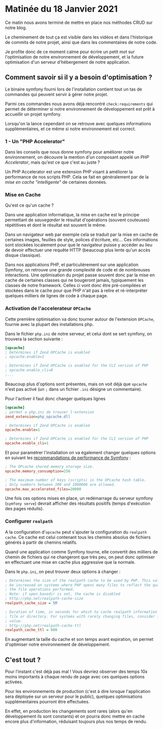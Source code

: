 # Matinée du 18 Janvier 2021

Ce matin nous avons terminé de mettre en place nos méthodes CRUD sur notre blog.

Le cheminement de tout ça est visible dans les vidéos et dans l'historique de commits de notre projet, ainsi que dans les commentaires de notre code.

Je profite donc de ce moment calme pour écrire un petit mot sur l'optimisation de notre environnement de développement, et la future optimisation d'un serveur d'hébergement de notre application.

## Comment savoir si il y a besoin d'optimisation ?

Le binaire symfony fourni lors de l'installation contient tout un tas de commandes qui peuvent servir à gérer notre projet.

Parmi ces commandes nous avons déjà rencontré `check:requirements` qui permet de déterminer si notre environnement de développement est prêt à accueillir un projet symfony.

Lorsqu'on la lance cependant on se retrouve avec quelques informations supplémentaires, et ce même si notre environnement est correct.

### 1 - Un "PHP Accelerator"

Dans les conseils que nous donne symfony pour améliorer notre environnement, on découvre la mention d'un composant appelé un _PHP Accelerator_, mais qu'est ce que c'est au juste ?

Un PHP Accelerator est une extension PHP visant à améliorer la performance de nos scripts PHP. Cela se fait en généralement par de la _mise en cache "intelligente"_ de certaines données.

### Mise en Cache

Qu'est ce qu'un cache ?

Dans une application informatique, la mise en cache est le principe permettant de _sauvegarder_ le résultat d'opérations (souvent couteuses) répétitives et dont le résultat est souvent le même.

Dans un navigateur web par exemple cela se traduit par la mise en cache de certaines images, feuilles de style, polices d'écriture, etc... Ces informations sont stockées localement pour que le navigateur puisse y accéder au lieu de devoir effectuer une requête HTTP (beaucoup plus lente qu'un accès disque classique).

Dans nos applications PHP, et particulièrement sur une application Symfony, on retrouve une grande complexité de code et de nombreuses interactions. Une optimisation du projet passe souvent donc par la mise en cache de certaines classes qui ne bougeront jamais, typiquement les classes de notre framework. Celles ci vont donc être pré-compilées et stockées dans le cache pour que PHP n'ait pas à relire et ré-interpréter quelques milliers de lignes de code à chaque page.

### Activation de l'accelerateur `OPCache`

Cette première optimisation va donc tourner autour de l'extension `OPCache`, fournie avec la plupart des installations php.

Dans le fichier `php.ini` de notre serveur, et celui dont se sert symfony, on trouvera la section suivante :

```ini
[opcache]
; Determines if Zend OPCache is enabled
; opcache.enable=1

; Determines if Zend OPCache is enabled for the CLI version of PHP
; opcache.enable_cli=0
;...
```

Beaucoup plus d'options sont présentes, mais on voit déjà que `opcache` n'est pas activé (un `;` dans un fichier `.ini` désigne un commentaire).

Pour l'activer il faut donc changer quelques lignes

```ini
[opcache]
; permet a php.ini de trouver l'extension
zend_extension=php_opcache.dll

; Determines if Zend OPCache is enabled
opcache.enable=1

; Determines if Zend OPCache is enabled for the CLI version of PHP
opcache.enable_cli=1
```

Et pour paramétrer l'installation on va également changer quelques options en suivant les [recommandations de performance de Symfony](https://symfony.com/doc/current/performance.html#configure-opcache-for-maximum-performance) :

```ini
; The OPcache shared memory storage size.
opcache.memory_consumption=256

; The maximum number of keys (scripts) in the OPcache hash table.
; Only numbers between 200 and 1000000 are allowed.
opcache.max_accelerated_files=20000
```

Une fois ces options mises en place, un redémarrage du serveur symfony (`symfony serve`) devrait afficher des résultats positifs (temps d'exécution des pages réduits).

### Configurer `realpath`

A la configuration d'`opcache` peut s'ajouter la configuration du `realpath cache`.
Ce cache est celui contenant tous les chemins absolus de fichiers générés à partir de chemins relatifs.

Quand une application comme Symfony tourne, elle convertit des milliers de chemin de fichiers qui ne changeront que très peu, on peut donc optimiser en effectuant une mise en cache plus aggressive que la normale.

Dans le `php.ini`, on peut trouver deux options à changer :

```ini
; Determines the size of the realpath cache to be used by PHP. This value should
; be increased on systems where PHP opens many files to reflect the quantity of
; the file operations performed.
; Note: if open_basedir is set, the cache is disabled
; http://php.net/realpath-cache-size
realpath_cache_size = 5M

; Duration of time, in seconds for which to cache realpath information for a given
; file or directory. For systems with rarely changing files, consider increasing this
; value.
; http://php.net/realpath-cache-ttl
realpath_cache_ttl = 600
```

En augmentant la taille du cache et son temps avant expiration, on permet d'optimiser notre environnement de développement.

## C'est tout ?

Pour l'instant c'est déjà pas mal ! Vous devriez observer des temps 10x moins importants à chaque rendu de page avec ces quelques options activées.

Pour les environnements de production (c'est à dire lorsque l'application sera déployée sur un serveur pour le public), quelques optimisations supplémentaires pourront être effectuées.

En effet, en production les changements sont rares (alors qu'en développement ils sont constants) et on pourra donc mettre en cache encore plus d'information, réduisant toujours plus nos temps de rendu.
